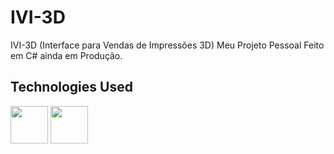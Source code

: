# IVI-3D
IVI-3D (Interface para Vendas de Impressões 3D)
Meu Projeto Pessoal Feito em C# ainda em Produção.

<div align="left">  
<h2>Technologies Used</h2>
<img src="https://cdn.jsdelivr.net/gh/devicons/devicon@latest/icons/visualstudio/visualstudio-original.svg" width="60"/>
<img src="https://cdn.jsdelivr.net/gh/devicons/devicon@latest/icons/csharp/csharp-original.svg" width="60"/>
</div>
